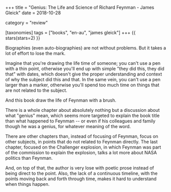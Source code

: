 +++
title = "Genius: The Life and Science of Richard Feynman - James Gleick"
date = 2018-10-28

category = "review"

[taxonomies]
tags = ["books", "en-au", "james gleick"]
+++
{{ stars(stars=2) }}

Biographies (even auto-biographies) are not without problems. But it takes a lot of effort to lose the mark.

Imagine that you're drawing the life time of someone; you can't use a pen with a thin point, otherwise you'll end up with simple "they did this, they did that" with dates, which doesn't give the proper understanding and context of why the subject did this and that. In the same vein, you can't use a pen larger than a marker, otherwise you'll spend too much time on things that are not related to the subject.

And this book draw the life of Feynman with a brush.

There is a whole chapter about absolutely nothing but a discussion about what "genius" mean, which seems more targeted to explain the book title than what happened to Feynman -- or even if his colleagues and family though he was a genius, for whatever meaning of the word.

There are other chapters than, instead of focusing of Feynman, focus on other subjects, in points that do not related to Feynman directly. The last chapter, focused on the Challenger explosion, in which Feynman was part of the commission to explain the explosion, talks a lot more about NASA politics than Feynman.

And, on top of that, the author is very lose with poetic prose instead of being direct to the point. Also, the lack of a continuous timeline, with the points moving back and forth through time, makes it hard to understand when things happen.